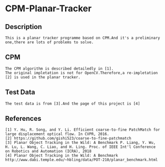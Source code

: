 # CPM-Planar-Tracker
## Description
    This is a planar tracker programme based on CPM.And it's a preliminary one,there are lots of problems to solve.
## CPM
    The CPM algorithm is described detailedly in [1].
    The original impletation is not for OpenCV.Therefore,a re-impletation [2] is used in the planar tracker.
## Test Data
    The test data is from [3].And the page of this project is [4]
## References
    [1] Y. Hu, R. Song, and Y. Li. Efficient coarse-to-fine PatchMatch for large displacement optical flow. In CVPR, 2016.
    [2] https://github.com/gishi523/coarse-to-fine-patchmatch
    [3] Planar Object Tracking in the Wild: A Benchmark P. Liang, Y. Wu, H. Lu, L. Wang, C. Liao, and H. Ling. Proc. of IEEE Int'l Conference on Robotics and Automation (ICRA), 2018
    [4] Planar Object Tracking in the Wild: A Benchmark http://www.dabi.temple.edu/~hbling/data/POT-210/planar_benchmark.html

